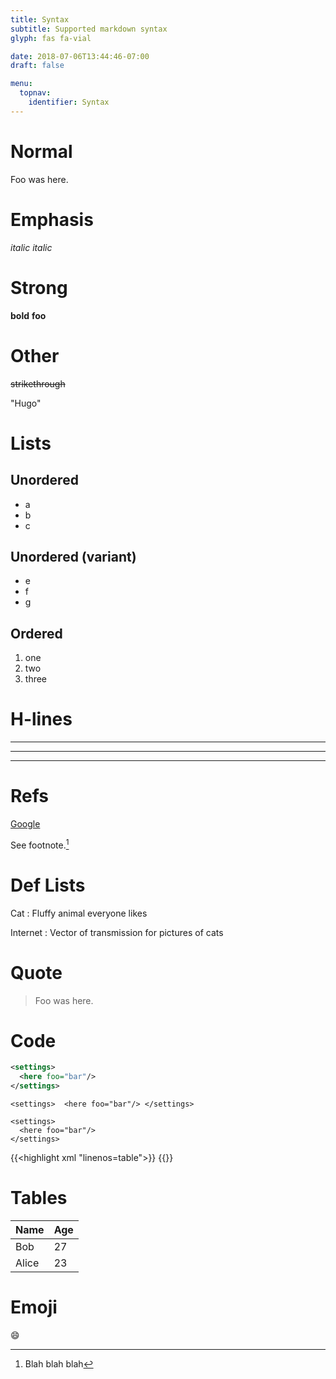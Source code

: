 ```yaml
---
title: Syntax
subtitle: Supported markdown syntax
glyph: fas fa-vial

date: 2018-07-06T13:44:46-07:00
draft: false

menu:
  topnav:
    identifier: Syntax
---
```


# Normal

Foo was here.

# Emphasis

*italic*
_italic_

# Strong

**bold**
__foo__

# Other

~~strikethrough~~

"Hugo"

# Lists

## Unordered

* a
* b
* c

## Unordered (variant)

- e
- f
- g

## Ordered

1. one
1. two
1. three

# H-lines

* * *
***
****

# Refs

[Google][1]

See footnote.[^1]

# Def Lists

Cat
: Fluffy animal everyone likes

Internet
: Vector of transmission for pictures of cats

# Quote

>
> Foo was here.
>

# Code

```xml
<settings> 
  <here foo="bar"/>
</settings>
```

`
<settings> 
  <here foo="bar"/>
</settings>
`

    <settings> 
      <here foo="bar"/>
    </settings>

{{<highlight xml "linenos=table">}}
    <settings> 
      <here foo="bar"/>
    </settings>
{{</highlight>}}

# Tables

   Name | Age
--------|------
    Bob | 27
  Alice | 23

# Emoji

:smile:

[1]: http://google.com/        "Google"

[^1]: Blah blah blah